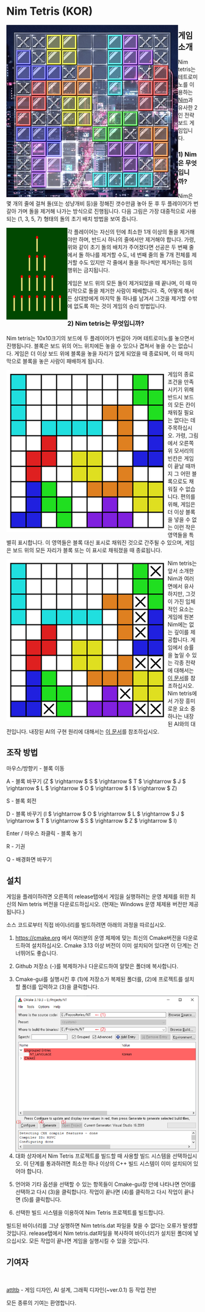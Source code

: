 # Nim Tetris (KOR)

<img align="left" src="doc/title1.png">





## 게임소개

Nim tetris는 테트로미노를 이용하는 [Nim](https://en.wikipedia.org/wiki/Nim)과 유사한 2인 전략 보드 게임입니다.



### 1) Nim은 무엇입니까?

Nim은 몇 개의 줄에 걸쳐 돌(또는 성냥개비 등)을 정해진 갯수만큼 놓아 둔 후 두 플레이어가 번갈아 가며 돌을 제거해 나가는 방식으로 진행됩니다. 다음 그림은 가장 대중적으로 사용되는 (1, 3, 5, 7) 형태의 돌의 초기 배치 방법을 보여 줍니다.

<img align="left" src="doc/NimGame.png">

각 플레이어는 자신의 턴에 최소한 1개 이상의 돌을 제거해야만 하며, 반드시 하나의 줄에서만 제거해야 합니다. 가령, 위와 같이 초기 돌의 배치가 주어졌다면 선공은 두 번째 줄에서 돌 하나를 제거할 수도, 네 번째 줄의 돌 7개 전체를 제거할 수도 있지만 각 줄에서 돌을 하나씩만 제거하는 등의 행위는 금지됩니다.

게임은 보드 위의 모든 돌이 제거되었을 때 끝나며, 이 때 마지막으로 돌을 제거한 사람이 패배합니다. 즉, 어떻게 해서든 상대방에게 마지막 돌 하나를 남겨서 그것을 제거할 수밖에 없도록 하는 것이 게임의 승리 방법입니다.



### 2) Nim tetris는 무엇입니까?

Nim tetris는 10x10크기의 보드에 두 플레이어가 번갈아 가며 테트로미노를 놓으면서 진행됩니다. 블록은 보드 위의 어느 위치에든 놓을 수 있으나 겹쳐서 놓을 수는 없습니다. 게임은 더 이상 보드 위에 블록을 놓을 자리가 없게 되었을 때 종료되며, 이 때 마지막으로 블록을 놓은 사람이 패배하게 됩니다.

<img align="left" src="doc/NimTetrisGame_0.png">

게임의 종료 조건을 만족시키기 위해 반드시 보드의 모든 칸이 채워질 필요는 없다는 데 주목하십시오. 가령, 그림에서 오른쪽 위 모서리의 빈칸은 게임이 끝날 때까지 그 어떤 블록으로도 채워질 수 없습니다. 편의를 위해, 게임은 더 이상 블록을 넣을 수 없는 이런 작은 영역들을 특별히 표시합니다. 이 영역들은 블록 대신 표시로 채워진 것으로 간주될 수 있으며, 게임은 보드 위의 모든 자리가 블록 또는 이 표시로 채워졌을 때 종료됩니다.

<img align="left" src="doc/NimTetrisGame_1.png">

Nim tetris는 앞서 소개한 Nim과 여러 면에서 유사하지만, 그것이 가진 입체적인 요소는 게임에 원본 Nim에는 없는 깊이를 제공합니다. 게임에서 승률을 높일 수 있는 각종 전략에 대해서는 [이 문서](Strategy.kor.md)를 참조하십시오. Nim tetris에서 가장 흥미로운 요소 중 하나는 내장된 AI와의 대전입니다. 내장된 AI의 구현 원리에 대해서는 [이 문서](Strategy.kor.md)를 참조하십시오.





## 조작 방법

마우스/방향키 - 블록 이동

A - 블록 바꾸기 (Z $ \rightarrow $  S $ \rightarrow $  T $ \rightarrow $ J $ \rightarrow $ L $ \rightarrow $ O $ \rightarrow $ I $ \rightarrow $ Z)

S - 블록 회전

D - 블록 바꾸기 (I $ \rightarrow $ O $ \rightarrow $ L $ \rightarrow $ J $ \rightarrow $ T $ \rightarrow $ S $ \rightarrow $ Z $ \rightarrow $ I)

Enter / 마우스 좌클릭 - 블록 놓기

R - 기권

Q - 배경화면 바꾸기





## 설치

게임을 플레이하려면 오른쪽의 release탭에서 게임을 실행하려는 운영 체제를 위한 최신의 Nim tetris 버전을 다운로드하십시오. (현재는 Windows 운영 체제용 버전만 제공됩니다.)

소스 코드로부터 직접 바이너리를 빌드하려면 아래의 과정을 따르십시오.

1. https://cmake.org 에서 여러분의 운영 체제에 맞는 최신의 Cmake버전을 다운로드하여 설치하십시오. Cmake 3.13 이상 버전이 이미 설치되어 있다면 이 단계는 건너뛰어도 좋습니다.

2. Github 저장소 (-)를 복제하거나 다운로드하여 알맞은 폴더에 복사합니다.

3. Cmake-gui를 실행시킨 후 (1)에 저장소가 복제된 폴더를, (2)에 프로젝트를 설치할 폴더를 입력하고 (3)을 클릭합니다.

   <img align="left" src="doc/Cmake.kor.png">

4. 대화 상자에서 Nim Tetris 프로젝트를 빌드할 때 사용할 빌드 시스템을 선택하십시오. 이 단계를 통과하려면 최소한 하나 이상의 C++ 빌드 시스템이 이미 설치되어 있어야 합니다. 

5. 언어와 기타 옵션을 선택할 수 있는 항목들이 Cmake-gui창 안에 나타나면 언어를 선택하고 다시 (3)을 클릭합니다. 작업이 끝나면 (4)를 클릭하고 다시 작업이 끝나면 (5)를 클릭합니다.

6. 선택한 빌드 시스템을 이용하여 Nim Tetris 프로젝트를 빌드합니다. 

빌드된 바이너리를 그냥 실행하면 Nim tetris.dat 파일을 찾을 수 없다는 오류가 발생할 것입니다. release탭에서 Nim tetris.dat파일을 복사하여 바이너리가 설치된 폴더에 넣으십시오. 모든 작업이 끝나면 게임을 실행시킬 수 있을 것입니다.






## 기여자

<a href="https://github.com/attltb"><img src="https://avatars.githubusercontent.com/u/77376670?v=4" width="100px;" alt=""/></a>

<a href="https://github.com/attltb">attltb</a> - 게임 디자인, AI 설계, 그래픽 디자인(~ver.0.1) 등 작업 전반

모든 종류의 기여는 환영합니다.
